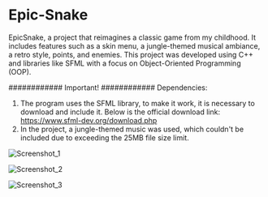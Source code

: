 # Epic-Snake
EpicSnake, a project that reimagines a classic game from my childhood. It includes features such as a skin menu, a jungle-themed musical ambiance, a retro style, points, and enemies. This project was developed using C++ and libraries like SFML with a focus on Object-Oriented Programming (OOP).

############
Important!
############
Dependencies:
1. The program uses the SFML library, to make it work, it is necessary to download and include it. Below is the official download link:
https://www.sfml-dev.org/download.php
2. In the project, a jungle-themed music was used, which couldn't be included due to exceeding the 25MB file size limit.

![Screenshot_1](https://github.com/santiagomonzalvo/Epic-Snake/assets/87154066/3882746e-124d-4b27-bc0a-b5f0dc3e5725)

![Screenshot_2](https://github.com/santiagomonzalvo/Epic-Snake/assets/87154066/02243041-c630-43cf-8903-d9e6379fa364)

![Screenshot_3](https://github.com/santiagomonzalvo/Epic-Snake/assets/87154066/991f6072-e2e3-4c48-bb2b-f34eef642b09)


